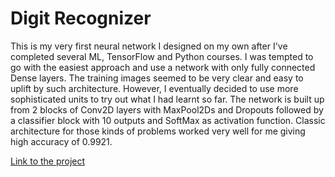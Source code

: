 # Digit Recognizer

This is my very first neural network I designed on my own after I've completed several ML, TensorFlow and Python courses. I was tempted to go with the easiest approach and use a network with only fully connected Dense layers. The training images seemed to be very clear and easy to uplift by such architecture. However, I eventually decided to use more sophisticated units to try out what I had learnt so far. The network is built up from 2 blocks of Conv2D layers with MaxPool2Ds and Dropouts followed by a classifier block with 10 outputs and SoftMax as activation function. Classic architecture for those kinds of problems worked very well for me giving high accuracy of 0.9921.

[Link to the project](https://github.com/lukaszszydlowski/digit-recognizer/blob/main/Digit_Recognizer.ipynb)
